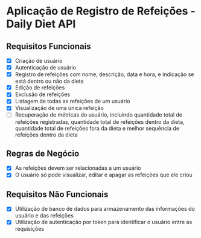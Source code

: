 # Aplicação de Registro de Refeições - Daily Diet API

## Requisitos Funcionais

- [x] Criação de usuário
- [x] Autenticação de usuário
- [x] Registro de refeições com nome, descrição, data e hora, e indicação se está dentro ou não da dieta
- [x] Edição de refeições
- [x] Exclusão de refeições
- [x] Listagem de todas as refeições de um usuário
- [x] Visualização de uma única refeição
- [ ] Recuperação de métricas do usuário, incluindo quantidade total de refeições registradas, quantidade total de refeições dentro da dieta, quantidade total de refeições fora da dieta e melhor sequência de refeições dentro da dieta

## Regras de Negócio

- [x] As refeições devem ser relacionadas a um usuário
- [x] O usuário só pode visualizar, editar e apagar as refeições que ele criou

## Requisitos Não Funcionais

- [x] Utilização de banco de dados para armazenamento das informações do usuário e das refeições
- [x] Utilização de autenticação por token para identificar o usuário entre as requisições
